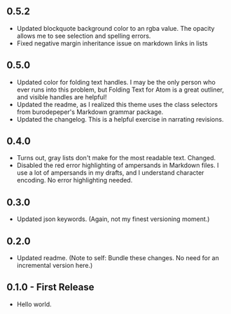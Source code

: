 ## 0.5.2
* Updated blockquote background color to an rgba value. The opacity allows me to see selection and spelling errors.
* Fixed negative margin inheritance issue on markdown links in lists

## 0.5.0
* Updated color for folding text handles. I may be the only person who ever runs into this problem, but Folding Text for Atom is a great outliner, and visible handles are helpful!
* Updated the readme, as I realized this theme uses the class selectors from burodepeper's Markdown grammar package.
* Updated the changelog. This is a helpful exercise in narrating revisions.

## 0.4.0
* Turns out, gray lists don't make for the most readable text. Changed.
* Disabled the red error highlighting of ampersands in Markdown files. I use a lot of ampersands in my drafts, and I understand character encoding. No error highlighting needed.

## 0.3.0
* Updated json keywords. (Again, not my finest versioning moment.)

## 0.2.0
* Updated readme. (Note to self: Bundle these changes. No need for an incremental version here.)

## 0.1.0 - First Release
* Hello world.
